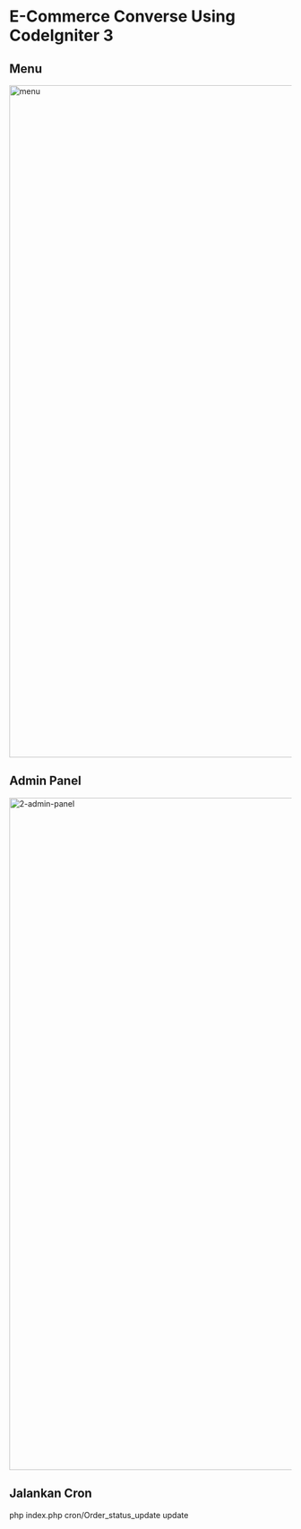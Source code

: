 # E-Commerce Converse Using CodeIgniter 3

<h2>Menu</h2>
<img width="1200" alt="menu" src="https://github.com/bforbilly24/ecommerce_with_codeigniter/blob/main/images/menu.png">
<!-- <img width="1200" alt="1.2-co" src="https://github.com/Halimp07/ecommerce_with_codeigniter/blob/main/images/1.2-co.png">
<img width="1200" alt="1.3-payment" src="https://github.com/Halimp07/ecommerce_with_codeigniter/blob/main/images/1.3-payment.png"> -->
<h2>Admin Panel</h2>
<img width="1200" alt="2-admin-panel" src="https://github.com/bforbilly24/ecommerce_with_codeigniter/blob/main/images/2-admin-panel.png">


## Jalankan Cron

php index.php cron/Order_status_update update
